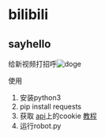# bilibili

## sayhello
给新视频打招呼![doge](https://i0.hdslb.com/bfs/emote/feb9abf68df628803ff69a244e744470c2b7e136.png@100w_100h.webp)

使用
1. 安装python3
2. pip install requests
3. 获取 [api](https://api.bilibili.com/x/v2/reply/add)上的cookie [教程](https://jingyan.baidu.com/article/0aa2237505193488cd0d647f.html)
4. 运行robot.py
